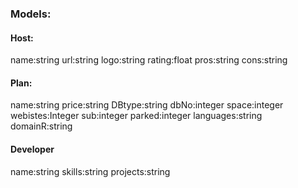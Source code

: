 ### Models:

#### Host:
name:string url:string logo:string rating:float pros:string cons:string

#### Plan:
name:string price:string DBtype:string dbNo:integer space:integer webistes:Integer sub:integer parked:integer languages:string domainR:string

#### Developer
name:string skills:string projects:string
